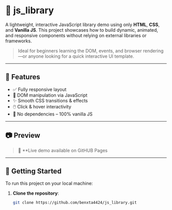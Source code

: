 # 🧩 js_library

A lightweight, interactive JavaScript library demo using only **HTML**, **CSS**, and **Vanilla JS**. This project showcases how to build dynamic, animated, and responsive components without relying on external libraries or frameworks.

> Ideal for beginners learning the DOM, events, and browser rendering—or anyone looking for a quick interactive UI template.

---

## 🌟 Features

- ✅ Fully responsive layout
- 🎯 DOM manipulation via JavaScript
- ✨ Smooth CSS transitions & effects
- 🖱️ Click & hover interactivity
- 🧠 No dependencies – 100% vanilla JS

---
## 📷 Preview

> 🔎 **Live demo available on GitHUB Pages

---

## 🚀 Getting Started

To run this project on your local machine:

1. **Clone the repository**:
   ```bash
   git clone https://github.com/benxta4424/js_library.git